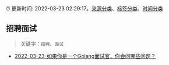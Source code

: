 :alarm_clock: 更新时间: 2022-03-23 02:29:17。[来源分类](../README.md)、[标签分类](../TAGS.md)、[时间分类](../TIMELINE.md)

## 招聘面试


> 关键字：`招聘`、`面试`



- [2022-03-23-如果你是一个Golang面试官，你会问哪些问题？](https://toutiao.io/k/yvw61mc) 